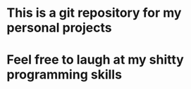 # This is a git repository for my personal projects
# Feel free to laugh at my shitty programming skills
